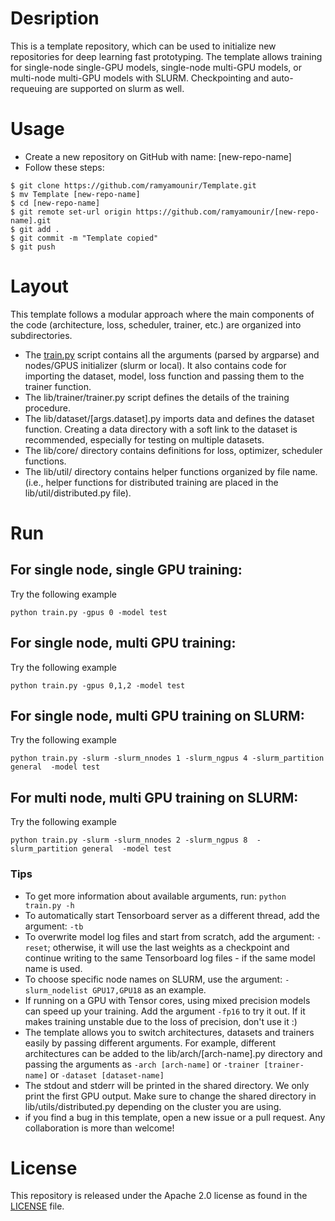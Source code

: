 # Desription

This is a template repository, which can be used to initialize new repositories for deep learning fast prototyping. The template allows training for single-node single-GPU models, single-node multi-GPU models, or multi-node multi-GPU models with SLURM. Checkpointing and auto-requeuing are supported on slurm as well.

# Usage

- Create a new repository on GitHub with name: [new-repo-name]
- Follow these steps:

```
$ git clone https://github.com/ramyamounir/Template.git
$ mv Template [new-repo-name]
$ cd [new-repo-name]
$ git remote set-url origin https://github.com/ramyamounir/[new-repo-name].git
$ git add .
$ git commit -m "Template copied"
$ git push
```

# Layout

This template follows a modular approach where the main components of the code (architecture, loss, scheduler, trainer, etc.) are organized into subdirectories.

- The [train.py](train.py) script contains all the arguments (parsed by argparse) and nodes/GPUS initializer (slurm or local). It also contains code for importing the dataset, model, loss function and passing them to the trainer function.
- The lib/trainer/trainer.py script defines the details of the training procedure.
- The lib/dataset/[args.dataset].py imports data and defines the dataset function. Creating a data directory with a soft link to the dataset is recommended, especially for testing on multiple datasets.
- The lib/core/ directory contains definitions for loss, optimizer, scheduler functions.
- The lib/util/ directory contains helper functions organized by file name. (i.e., helper functions for distributed training are placed in the lib/util/distributed.py file).

# Run

## For single node, single GPU training:

Try the following example
```
python train.py -gpus 0 -model test
```

## For single node, multi GPU training:

Try the following example
```
python train.py -gpus 0,1,2 -model test
```

## For single node, multi GPU training on SLURM:

Try the following example
```
python train.py -slurm -slurm_nnodes 1 -slurm_ngpus 4 -slurm_partition general  -model test
```

## For multi node, multi GPU training on SLURM:

Try the following example
```
python train.py -slurm -slurm_nnodes 2 -slurm_ngpus 8  -slurm_partition general  -model test
```

### Tips

- To get more information about available arguments, run: ```python train.py -h```
- To automatically start Tensorboard server as a different thread, add the argument: ``` -tb ```
- To overwrite model log files and start from scratch, add the argument: ``` -reset ```; otherwise, it will use the last weights as a checkpoint and continue writing to the same Tensorboard log files - if the same model name is used.
- To choose specific node names on SLURM, use the argument: ``` -slurm_nodelist GPU17,GPU18 ``` as an example. 
- If running on a GPU with Tensor cores, using mixed precision models can speed up your training. Add the argument ``` -fp16 ``` to try it out. If it makes training unstable due to the loss of precision, don't use it :)
- The template allows you to switch architectures, datasets and trainers easily by passing different arguments. For example, different architectures can be added to the lib/arch/[arch-name].py directory and passing the arguments as ``` -arch [arch-name] ``` or ``` -trainer [trainer-name] ``` or ``` -dataset [dataset-name] ```
- The stdout and stderr will be printed in the shared directory. We only print the first GPU output. Make sure to change the shared directory in lib/utils/distributed.py depending on the cluster you are using.
- if you find a bug in this template, open a new issue or a pull request. Any collaboration is more than welcome!

# License

This repository is released under the Apache 2.0 license as found in the [LICENSE](LICENSE) file.
